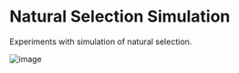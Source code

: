 # Natural Selection Simulation

Experiments with simulation of natural selection.

![image](https://user-images.githubusercontent.com/21002038/80629083-004e2600-8a5b-11ea-8e87-c8cafd65a2cf.png)


